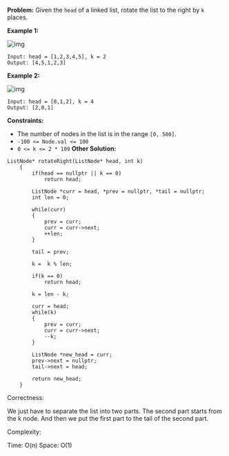 **Problem:**
Given the `head` of a linked list, rotate the list to the right by `k` places.

 

**Example 1:**

![img](https://assets.leetcode.com/uploads/2020/11/13/rotate1.jpg)

```
Input: head = [1,2,3,4,5], k = 2
Output: [4,5,1,2,3]
```

**Example 2:**

![img](https://assets.leetcode.com/uploads/2020/11/13/roate2.jpg)

```
Input: head = [0,1,2], k = 4
Output: [2,0,1]
```

 

**Constraints:**

- The number of nodes in the list is in the range `[0, 500]`.
- `-100 <= Node.val <= 100`
- `0 <= k <= 2 * 109`
**Other Solution:**
```
ListNode* rotateRight(ListNode* head, int k) 
    {
        if(head == nullptr || k == 0)
            return head;
        
        ListNode *curr = head, *prev = nullptr, *tail = nullptr;
        int len = 0;
       
        while(curr)
        {
            prev = curr;
            curr = curr->next;
            ++len;
        }
        
        tail = prev;
        
        k =  k % len;
        
        if(k == 0)
            return head;
        
        k = len - k;
        
        curr = head;
        while(k)
        {
            prev = curr;
            curr = curr->next;
            --k;
        }
        
        ListNode *new_head = curr;
        prev->next = nullptr;
        tail->next = head; 
        
        return new_head;
    }
```
Correctness:

We just have to separate the list into two parts. The second part starts from the k node. And then we put the first part to the tail of the second part.

Complexity:

Time: O(n)
Space: O(1)